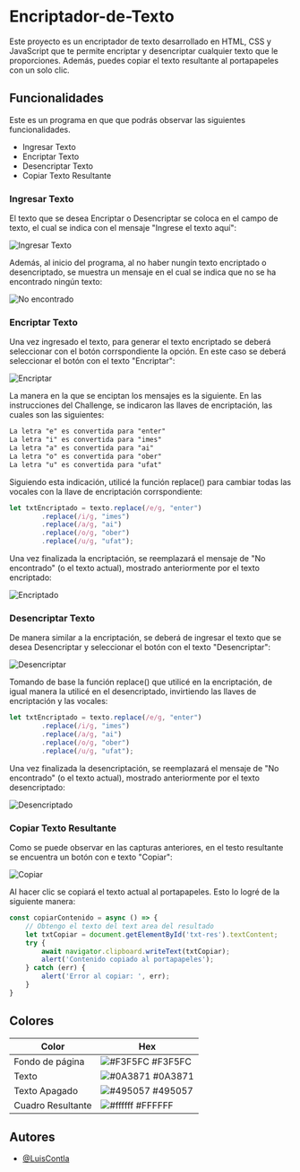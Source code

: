 # Encriptador-de-Texto
Este proyecto es un encriptador de texto desarrollado en HTML, CSS y JavaScript que te permite encriptar y desencriptar cualquier texto que le proporciones. Además, puedes copiar el texto resultante al portapapeles con un solo clic.


## Funcionalidades

Este es un programa en que que podrás observar las siguientes funcionalidades.

- Ingresar Texto
- Encriptar Texto
- Desencriptar Texto
- Copiar Texto Resultante

### Ingresar Texto

El texto que se desea Encriptar o Desencriptar se coloca en el campo de texto, el cual se indica con el mensaje "Ingrese el texto aquí":

![Ingresar Texto](https://media.discordapp.net/attachments/635273333491105832/1270127459425320980/image.png?ex=66b291e0&is=66b14060&hm=40556c8e5c226d037d4263d6900d62ccb7bce261bbb5f4f1958ab26a148cac07&=&format=webp&quality=lossless&width=813&height=414)

Además, al inicio del programa, al no haber nungín texto encriptado o desencriptado, se muestra un mensaje en el cual se indica que no se ha encontrado ningún texto:

![No encontrado](https://media.discordapp.net/attachments/635273333491105832/1270128499369447505/image.png?ex=66b292d8&is=66b14158&hm=78b5114c74c6306d2cb3c1ec39f389d31ea8da8f4fd6b039e3ffa764a541973d&=&format=webp&quality=lossless&width=492&height=659)

### Encriptar Texto

Una vez ingresado el texto, para generar el texto encriptado se deberá seleccionar con el botón corrspondiente la opción. En este caso se deberá seleccionar el botón con el texto "Encriptar":

![Encriptar](https://media.discordapp.net/attachments/635273333491105832/1270127459425320980/image.png?ex=66b291e0&is=66b14060&hm=40556c8e5c226d037d4263d6900d62ccb7bce261bbb5f4f1958ab26a148cac07&=&format=webp&quality=lossless&width=813&height=414)

La manera en la que se enciptan los mensajes es la siguiente. En las instrucciones del Challenge, se indicaron las llaves de encriptación, las cuales son las siguientes:

```txt
La letra "e" es convertida para "enter"
La letra "i" es convertida para "imes"
La letra "a" es convertida para "ai"
La letra "o" es convertida para "ober"
La letra "u" es convertida para "ufat"
```

Siguiendo esta indicación, utilicé la función replace() para cambiar todas las vocales con la llave de encriptación corrspondiente:

```javascript
let txtEncriptado = texto.replace(/e/g, "enter")
        .replace(/i/g, "imes")
        .replace(/a/g, "ai")
        .replace(/o/g, "ober")
        .replace(/u/g, "ufat");
```

Una vez finalizada la encriptación, se reemplazará el mensaje de "No encontrado" (o el texto actual), mostrado anteriormente por el texto encriptado:

![Encriptado](https://media.discordapp.net/attachments/635273333491105832/1270130017027887185/image.png?ex=66b29441&is=66b142c1&hm=f6553b4733fdc49a9e59aa371063e2326687b86e81937df13d72e57fb3ad1c82&=&format=webp&quality=lossless&width=644&height=522)

### Desencriptar Texto

De manera similar a la encriptación, se deberá de ingresar el texto que se desea Desencriptar y seleccionar el botón con el texto "Desencriptar":

![Desencriptar](https://media.discordapp.net/attachments/635273333491105832/1270128027703181393/image.png?ex=66b29267&is=66b140e7&hm=c7f2448916080e0a64d2a9618fc1abb44bd25db8d91170008bfa3ae5c086ba8c&=&format=webp&quality=lossless&width=463&height=85)

Tomando de base la función replace() que utilicé en la encriptación, de igual manera la utilicé en el desencriptado, invirtiendo las llaves de encriptación y las vocales:

```javascript
let txtEncriptado = texto.replace(/e/g, "enter")
        .replace(/i/g, "imes")
        .replace(/a/g, "ai")
        .replace(/o/g, "ober")
        .replace(/u/g, "ufat");
```
Una vez finalizada la desencriptación, se reemplazará el mensaje de "No encontrado" (o el texto actual), mostrado anteriormente por el texto desencriptado:

![Desencriptado](https://media.discordapp.net/attachments/635273333491105832/1270129891714535566/image.png?ex=66b29424&is=66b142a4&hm=889c54ed7b1aefb89c1308709c3b7353ea51af4928ab38b56ca917a0f74c78ef&=&format=webp&quality=lossless&width=651&height=385)

### Copiar Texto Resultante

Como se puede observar en las capturas anteriores, en el testo resultante se encuentra un botón con e texto "Copiar":

![Copiar](https://media.discordapp.net/attachments/635273333491105832/1270139241619525772/image.png?ex=66b29cd9&is=66b14b59&hm=69f253903f13331b5d7b758ea135a34b7912f2795839c099a37895e980adf965&=&format=webp&quality=lossless&width=574&height=139)

Al hacer clic se copiará el texto actual al portapapeles. Esto lo logré de la siguiente manera:

```javascript
const copiarContenido = async () => {
    // Obtengo el texto del text area del resultado
    let txtCopiar = document.getElementById('txt-res').textContent;
    try {
        await navigator.clipboard.writeText(txtCopiar);
        alert('Contenido copiado al portapapeles');
    } catch (err) {
        alert('Error al copiar: ', err);
    }
}
```
## Colores

| Color             | Hex                                                                |
| ----------------- | ------------------------------------------------------------------ |
| Fondo de página | ![#F3F5FC](https://via.placeholder.com/10/f3f5fC?text=+) #F3F5FC |
| Texto | ![#0A3871](https://via.placeholder.com/10/0a3871?text=+) #0A3871 |
| Texto Apagado | ![#495057](https://via.placeholder.com/10/495057?text=+) #495057 |
| Cuadro Resultante | ![#ffffff](https://via.placeholder.com/10/ffffff?text=+) #FFFFFF |


## Autores

- [@LuisContla](https://github.com/LuisContla)

